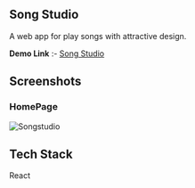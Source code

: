 
## Song Studio

A web app for play songs with attractive design.

**Demo Link** :- [Song Studio](https://songs-studio-gautam-8.vercel.app/)

## Screenshots

### HomePage
![Songstudio](https://user-images.githubusercontent.com/91519436/158012486-89405b67-14c5-4ff9-8bd0-c24bee03d693.png)

## Tech Stack

 React



